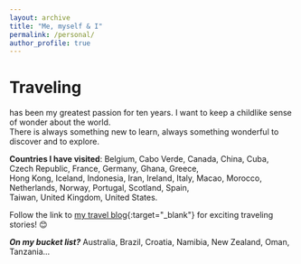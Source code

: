 ```yaml
---
layout: archive
title: "Me, myself & I"
permalink: /personal/
author_profile: true
---
```


Traveling
===
has been my greatest passion for ten years. I want to keep a childlike sense of wonder about the world. <br />
There is always something new to learn, always something wonderful to discover and to explore.

**Countries I have visited**: Belgium, Cabo Verde, Canada, China, Cuba, Czech Republic, France, Germany, Ghana, Greece, <br />
Hong Kong, Iceland, Indonesia, Iran, Ireland, Italy, Macao, Morocco, Netherlands, Norway, Portugal, Scotland, Spain, <br />
Taiwan, United Kingdom, United States.

Follow the link to [my travel blog](https://www.myatlas.com/LuLvk/){:target="_blank"} for exciting traveling stories! :blush:

***On my bucket list?*** Australia, Brazil, Croatia, Namibia, New Zealand, Oman, Tanzania...
